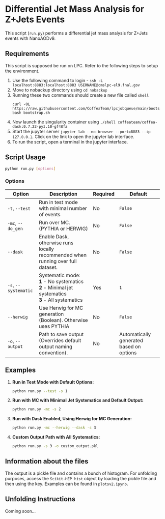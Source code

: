 
# Differential Jet Mass Analysis for Z+Jets Events

This script (`run.py`) performs a differential jet mass analysis for Z+Jets events with NanoAODv9.

## Requirements

This script is supposed be run on LPC. Refer to the following steps to setup the environment. 


1. Use the following command to login -  `ssh -L localhost:8883:localhost:8883 USERNAME@cmslpc-el9.fnal.gov`
2. Move to nobackup directory using `cd nobackup`
3. Running these two commands should create a new file called `shell`
    ```
    curl -OL https://raw.githubusercontent.com/CoffeaTeam/lpcjobqueue/main/bootstrap.sh
    bash bootstrap.sh
    ```
4.  Now launch the singularity container using `./shell coffeateam/coffea-dask:0.7.22-py3.10-gf48fa`
5.  Start the jupyter server `jupyter lab --no-browser --port=8883 --ip 127.0.0.1`. Click on the link to open the jupyter lab interface.
6.  To run the script, open a terminal in the jupyter interface. 

## Script Usage

```bash
python run.py [options]
```

### Options

| Option             | Description                                                                                               | Required | Default              |
|--------------------|-----------------------------------------------------------------------------------------------------------|----------|----------------------|
| `-t`, `--test`     | Run in test mode with minimal number of events                                                            | No       | `False`              |
| `-mc`, `--do_gen`  | Run over MC. (PYTHIA or HERWIG)                                                                              | No       | `False`              |
| `--dask`           | Enable Dask, otherwise runs locally recommended when running over full dataset.                           | No       | `False`              |
| `-s`, `--systematic` | Systematic mode: <br> **1** - No systematics <br> **2** - Minimal jet systematics <br> **3** - All systematics | Yes      | `1`                 |
| `--herwig`         | Use Herwig for MC generation (Boolean). Otherwise uses PYTHIA                                                                  | No       | `False`              |
| `-o`, `--output`   | Path to save output (Overrides default output naming convention).                                         | No       | Automatically generated based on options |


## Examples

1. **Run in Test Mode with Default Options:**
   ```bash
   python run.py --test -s 1
   ```

2. **Run with MC with Minimal Jet Systematics and Default Output:**
   ```bash
   python run.py -mc -s 2
   ```

3. **Run with Dask Enabled, Using Herwig for MC Generation:**
   ```bash
   python run.py -mc --herwig --dask -s 3
   ```

4. **Custom Output Path with All Systematics:**
   ```bash
   python run.py -s 3 -o custom_output.pkl
   ```
## Information about the files
The output is a pickle file and contains a bunch of histogram. For unfolding purposes, access the `Scikit-HEP hist` object by loading the pickle file and then using the key. Examples can be found in `plotsv2.ipynb`.


## Unfolding Instructions

Coming soon...
